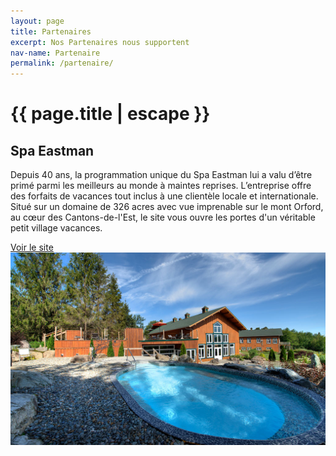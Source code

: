 ```yaml
---
layout: page
title: Partenaires
excerpt: Nos Partenaires nous supportent
nav-name: Partenaire
permalink: /partenaire/
---
```




<div class="page-section container">
  <div class=" row">
    <div class="col-lg-7" >
      <h1>{{ page.title | escape }}</h1>
    </div>
  </div>

<div class=" row">
  <div class="col-lg-7 mb-5" >
      <h2>Spa Eastman</h2>
      <p>
        Depuis 40 ans, la programmation unique du Spa Eastman lui a valu d’être primé parmi les meilleurs au monde à maintes reprises. L’entreprise offre des forfaits de vacances tout inclus à une clientèle locale et internationale. Situé sur un domaine de 326 acres avec vue imprenable sur le mont Orford, au cœur des Cantons-de-l'Est, le site vous ouvre les portes d'un véritable petit village vacances.
      </p>
        <a class="btn btn-rounded btn-primary btn-lg" target="_blank" href="http://www.spa-eastman.com/fr/">
          Voir le site
        </a>
  </div>
  <div class="col-lg-5">
  <img class="img-fluid img-formation" src="/img/partners/spa_eastman.jpg"/>
  </div>

</div>
</div>
